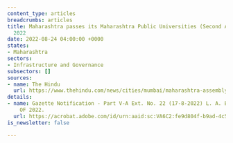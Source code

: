 ```yaml
---
content_type: articles
breadcrumbs: articles
title: Maharashtra passes its Maharashtra Public Universities (Second Amendment) Act
  2022
date: 2022-08-24 04:00:00 +0000
states:
- Maharashtra
sectors:
- Infrastructure and Governance
subsectors: []
sources:
- name: The Hindu
  url: https://www.thehindu.com/news/cities/mumbai/maharashtra-assembly-passes-amends-gst-and-state-public-university-act/article65783825.ece
details:
- name: Gazette Notification - Part V-A Ext. No. 22 (17-8-2022) L. A. BILL No. XXI
    OF 2022.
  url: https://acrobat.adobe.com/id/urn:aaid:sc:VA6C2:fe9d804f-b9ad-4c51-8d34-7e058b3b560e
is_newsletter: false

---
```

